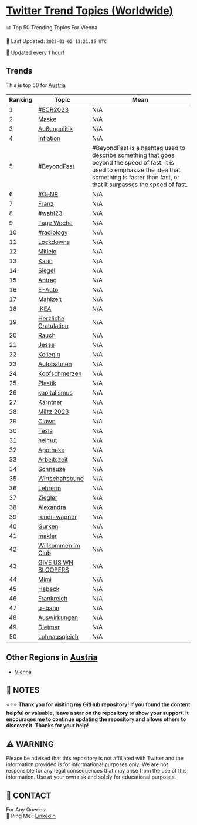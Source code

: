 [Twitter Trend Topics (Worldwide)](https://github.com/ErcinDedeoglu/Twitter-Trend-Topics)
==========


📊 Top 50 Trending Topics For Vienna

📆 Last Updated: `2023-03-02 13:21:15 UTC`

🔧 Updated every 1 hour!


## Trends

This is top 50 for [Austria](</Austria>)

| Ranking | Topic | Mean |
| ------- | ------------ | ------------ |
| 1 | [#ECR2023](http://twitter.com/search?q=%23ECR2023) | N/A |
| 2 | [Maske](http://twitter.com/search?q=Maske) | N/A |
| 3 | [Außenpolitik](http://twitter.com/search?q=Au%c3%9fenpolitik) | N/A |
| 4 | [Inflation](http://twitter.com/search?q=Inflation) | N/A |
| 5 | [#BeyondFast](http://twitter.com/search?q=%23BeyondFast) | #BeyondFast is a hashtag used to describe something that goes beyond the speed of fast. It is used to emphasize the idea that something is faster than fast, or that it surpasses the speed of fast. |
| 6 | [#OeNR](http://twitter.com/search?q=%23OeNR) | N/A |
| 7 | [Franz](http://twitter.com/search?q=Franz) | N/A |
| 8 | [#wahl23](http://twitter.com/search?q=%23wahl23) | N/A |
| 9 | [Tage Woche](http://twitter.com/search?q=Tage+Woche) | N/A |
| 10 | [#radiology](http://twitter.com/search?q=%23radiology) | N/A |
| 11 | [Lockdowns](http://twitter.com/search?q=Lockdowns) | N/A |
| 12 | [Mitleid](http://twitter.com/search?q=Mitleid) | N/A |
| 13 | [Karin](http://twitter.com/search?q=Karin) | N/A |
| 14 | [Siegel](http://twitter.com/search?q=Siegel) | N/A |
| 15 | [Antrag](http://twitter.com/search?q=Antrag) | N/A |
| 16 | [E-Auto](http://twitter.com/search?q=E-Auto) | N/A |
| 17 | [Mahlzeit](http://twitter.com/search?q=Mahlzeit) | N/A |
| 18 | [IKEA](http://twitter.com/search?q=IKEA) | N/A |
| 19 | [Herzliche Gratulation](http://twitter.com/search?q=Herzliche+Gratulation) | N/A |
| 20 | [Rauch](http://twitter.com/search?q=Rauch) | N/A |
| 21 | [Jesse](http://twitter.com/search?q=Jesse) | N/A |
| 22 | [Kollegin](http://twitter.com/search?q=Kollegin) | N/A |
| 23 | [Autobahnen](http://twitter.com/search?q=Autobahnen) | N/A |
| 24 | [Kopfschmerzen](http://twitter.com/search?q=Kopfschmerzen) | N/A |
| 25 | [Plastik](http://twitter.com/search?q=Plastik) | N/A |
| 26 | [kapitalismus](http://twitter.com/search?q=kapitalismus) | N/A |
| 27 | [Kärntner](http://twitter.com/search?q=K%c3%a4rntner) | N/A |
| 28 | [März 2023](http://twitter.com/search?q=M%c3%a4rz+2023) | N/A |
| 29 | [Clown](http://twitter.com/search?q=Clown) | N/A |
| 30 | [Tesla](http://twitter.com/search?q=Tesla) | N/A |
| 31 | [helmut](http://twitter.com/search?q=helmut) | N/A |
| 32 | [Apotheke](http://twitter.com/search?q=Apotheke) | N/A |
| 33 | [Arbeitszeit](http://twitter.com/search?q=Arbeitszeit) | N/A |
| 34 | [Schnauze](http://twitter.com/search?q=Schnauze) | N/A |
| 35 | [Wirtschaftsbund](http://twitter.com/search?q=Wirtschaftsbund) | N/A |
| 36 | [Lehrerin](http://twitter.com/search?q=Lehrerin) | N/A |
| 37 | [Ziegler](http://twitter.com/search?q=Ziegler) | N/A |
| 38 | [Alexandra](http://twitter.com/search?q=Alexandra) | N/A |
| 39 | [rendi-wagner](http://twitter.com/search?q=rendi-wagner) | N/A |
| 40 | [Gurken](http://twitter.com/search?q=Gurken) | N/A |
| 41 | [makler](http://twitter.com/search?q=makler) | N/A |
| 42 | [Willkommen im Club](http://twitter.com/search?q=Willkommen+im+Club) | N/A |
| 43 | [GIVE US WN BLOOPERS](http://twitter.com/search?q=GIVE+US+WN+BLOOPERS) | N/A |
| 44 | [Mimi](http://twitter.com/search?q=Mimi) | N/A |
| 45 | [Habeck](http://twitter.com/search?q=Habeck) | N/A |
| 46 | [Frankreich](http://twitter.com/search?q=Frankreich) | N/A |
| 47 | [u-bahn](http://twitter.com/search?q=u-bahn) | N/A |
| 48 | [Auswirkungen](http://twitter.com/search?q=Auswirkungen) | N/A |
| 49 | [Dietmar](http://twitter.com/search?q=Dietmar) | N/A |
| 50 | [Lohnausgleich](http://twitter.com/search?q=Lohnausgleich) | N/A |



## Other Regions in [Austria](</Austria>)

* [Vienna](</Austria/Vienna.md>)



## 📝 NOTES

⭐⭐⭐ **Thank you for visiting my GitHub repository! If you found the content helpful or valuable, leave a star on the repository to show your support. It encourages me to continue updating the repository and allows others to discover it. Thanks for your help!**


## ⚠️ WARNING

Please be advised that this repository is not affiliated with Twitter and the information provided is for informational purposes only. We are not responsible for any legal consequences that may arise from the use of this information. Use at your own risk and solely for educational purposes.


## 📨 CONTACT

 For Any Queries:  
            🏓 Ping Me : [LinkedIn](https://www.linkedin.com/in/ercindedeoglu/)
